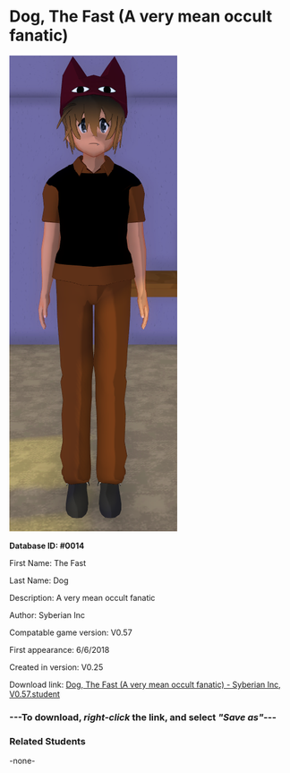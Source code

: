 # Dog, The Fast (A very mean occult fanatic)

<img src="../../Files/Images/Dog, The Fast (A very mean occult fanatic).png" title="Dog, The Fast (A very mean occult fanatic) - Syberian Inc, V0.57">

**Database ID: #0014**

First Name: The Fast

Last Name: Dog

Description: A very mean occult fanatic

Author: Syberian Inc

Compatable game version: V0.57

First appearance: 6/6/2018

Created in version: V0.25

Download link: <a href="https://raw.githubusercontent.com/Arbiter1223/Daigaku-Gurashi-Custom-Students/master/Files/Student%20Files/Dog%2C%20The%20Fast%20(A%20very%20mean%20occult%20fanatic)%20-%20Syberian%20Inc%2C%20V0.57.student">Dog, The Fast (A very mean occult fanatic) - Syberian Inc, V0.57.student</a>

### ---**To download, _right-click_ the link, and select _"Save as"_**---

### Related Students

-none-
